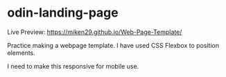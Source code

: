 # odin-landing-page

Live Preview: https://miken29.github.io/Web-Page-Template/

Practice making a webpage template. I have used CSS Flexbox to position elements.

I need to make this responsive for mobile use.